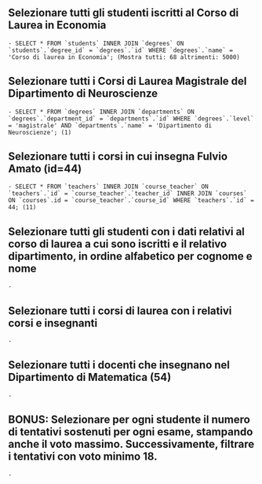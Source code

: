 ## Selezionare tutti gli studenti iscritti al Corso di Laurea in Economia
    - SELECT * FROM `students` INNER JOIN `degrees` ON `students`.`degree_id` = `degrees`.`id` WHERE `degrees`.`name` = 'Corso di laurea in Economia'; (Mostra tutti: 68 altrimenti: 5000)


## Selezionare tutti i Corsi di Laurea Magistrale del Dipartimento di Neuroscienze
    - SELECT * FROM `degrees` INNER JOIN `departments` ON `degrees`.`department_id` = `departments`.`id` WHERE `degrees`.`level` = 'magistrale' AND `departments`.`name` = 'Dipartimento di Neuroscienze'; (1)


## Selezionare tutti i corsi in cui insegna Fulvio Amato (id=44)
    - SELECT * FROM `teachers` INNER JOIN `course_teacher` ON `teachers`.`id` = `course_teacher`.`teacher_id` INNER JOIN `courses` ON `courses`.id = `course_teacher`.`course_id` WHERE `teachers`.`id` = 44; (11)


## Selezionare tutti gli studenti con i dati relativi al corso di laurea a cui sono iscritti e il relativo dipartimento, in ordine alfabetico per cognome e nome
    -


## Selezionare tutti i corsi di laurea con i relativi corsi e insegnanti
    -


## Selezionare tutti i docenti che insegnano nel Dipartimento di Matematica (54)
    -


## BONUS: Selezionare per ogni studente il numero di tentativi sostenuti per ogni esame, stampando anche il voto massimo. Successivamente, filtrare i tentativi con voto minimo 18.
    -
